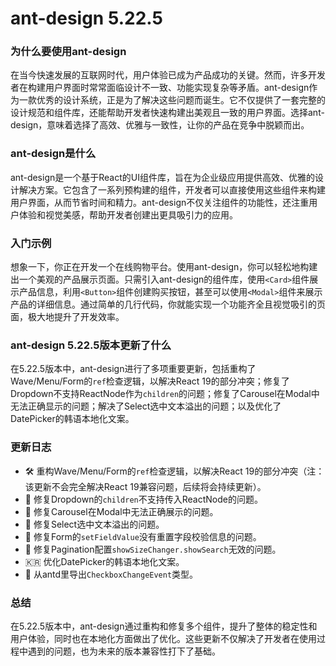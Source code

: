 # ant-design 5.22.5
### 为什么要使用ant-design

在当今快速发展的互联网时代，用户体验已成为产品成功的关键。然而，许多开发者在构建用户界面时常常面临设计不一致、功能实现复杂等矛盾。ant-design作为一款优秀的设计系统，正是为了解决这些问题而诞生。它不仅提供了一套完整的设计规范和组件库，还能帮助开发者快速构建出美观且一致的用户界面。选择ant-design，意味着选择了高效、优雅与一致性，让你的产品在竞争中脱颖而出。

### ant-design是什么

ant-design是一个基于React的UI组件库，旨在为企业级应用提供高效、优雅的设计解决方案。它包含了一系列预构建的组件，开发者可以直接使用这些组件来构建用户界面，从而节省时间和精力。ant-design不仅关注组件的功能性，还注重用户体验和视觉美感，帮助开发者创建出更具吸引力的应用。

### 入门示例

想象一下，你正在开发一个在线购物平台。使用ant-design，你可以轻松地构建出一个美观的产品展示页面。只需引入ant-design的组件库，使用`<Card>`组件展示产品信息，利用`<Button>`组件创建购买按钮，甚至可以使用`<Modal>`组件来展示产品的详细信息。通过简单的几行代码，你就能实现一个功能齐全且视觉吸引的页面，极大地提升了开发效率。

### ant-design 5.22.5版本更新了什么

在5.22.5版本中，ant-design进行了多项重要更新，包括重构了Wave/Menu/Form的`ref`检查逻辑，以解决React 19的部分冲突；修复了Dropdown不支持ReactNode作为`children`的问题；修复了Carousel在Modal中无法正确显示的问题；解决了Select选中文本溢出的问题；以及优化了DatePicker的韩语本地化文案。

### 更新日志

- 🛠 重构Wave/Menu/Form的`ref`检查逻辑，以解决React 19的部分冲突（注：该更新不会完全解决React 19兼容问题，后续将会持续更新）。
- 🐞 修复Dropdown的`children`不支持传入ReactNode的问题。
- 🐞 修复Carousel在Modal中无法正确展示的问题。
- 🐞 修复Select选中文本溢出的问题。
- 🐞 修复Form的`setFieldValue`没有重置字段校验信息的问题。
- 🐞 修复Pagination配置`showSizeChanger.showSearch`无效的问题。
- 🇰🇷 优化DatePicker的韩语本地化文案。
- 🤖 从antd里导出`CheckboxChangeEvent`类型。

### 总结

在5.22.5版本中，ant-design通过重构和修复多个组件，提升了整体的稳定性和用户体验，同时也在本地化方面做出了优化。这些更新不仅解决了开发者在使用过程中遇到的问题，也为未来的版本兼容性打下了基础。